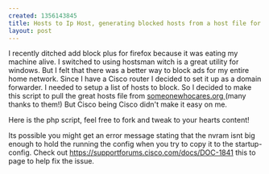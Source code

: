 ```yaml
--- 
created: 1356143845
title: Hosts to Ip Host, generating blocked hosts from a host file for a cisco router
layout: post
---
```

<p>I recently ditched add block plus for firefox because it was eating my machine alive. I switched to using hostsman witch is a great utility for windows. But I felt that there was a better way to block ads for my entire home network. Since I have a Cisco router I decided to set it up as a domain forwarder. I needed to setup a list of hosts to block. So I decided to make this script to pull the great hosts file from <a target="_blank" href="http://someonewhocares.org ">someonewhocares.org </a>(many thanks to them!)   But Cisco being Cisco didn't make it easy on me.</p>
<p>Here is the php script, feel free to fork and tweak to your hearts content!</p>
<p>Its possible you might get an error message stating that the nvram isnt big enough to hold the running the config when you try to copy it to the startup-config. Check out <a href="https://supportforums.cisco.com/docs/DOC-1841">https://supportforums.cisco.com/docs/DOC-1841</a> this to page to help fix the issue.</p>
<script src="https://gist.github.com/4357122.js"></script>
